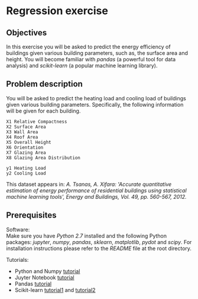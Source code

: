 # Regression exercise

## Objectives
In this exercise you will be asked to predict the energy efficiency of buildings given various building parameters, such as, the surface area and height. You will become familiar with *pandas* (a powerful tool for data analysis) and *scikit-learn* (a popular machine learning library).

## Problem description
You will be asked to predict the heating load and cooling load of buildings given various building parameters. Specifically, the following information will be given for each building.

    X1 Relative Compactness
    X2 Surface Area
    X3 Wall Area
    X4 Roof Area
    X5 Overall Height
    X6 Orientation
    X7 Glazing Area
    X8 Glazing Area Distribution

    y1 Heating Load
    y2 Cooling Load
    

This dataset appears in: *A. Tsanas, A. Xifara: 'Accurate quantitative estimation of energy performance of residential buildings using statistical machine learning tools', Energy and Buildings, Vol. 49, pp. 560-567, 2012.*

## Prerequisites

Software:<br/>
Make sure you have *Python 2.7* installed and the following Python packages: *jupyter*, *numpy*, *pandas*, *sklearn*, *matplotlib*, *pydot* and *scipy*. For installation instructions please refer to the *README* file at the root directory.

Tutorials:
- Python and Numpy [tutorial](http://cs231n.github.io/python-numpy-tutorial/#python)
- Juyter Notebook [tutorial](https://medium.com/codingthesmartway-com-blog/getting-started-with-jupyter-notebook-for-python-4e7082bd5d46)
- Pandas [tutorial](https://pandas.pydata.org/pandas-docs/stable/10min.html)
- Scikit-learn [tutorial1](https://machinelearningmastery.com/a-gentle-introduction-to-scikit-learn-a-python-machine-learning-library/) and [tutorial2](http://scikit-learn.org/stable/tutorial/statistical_inference/supervised_learning.html)
